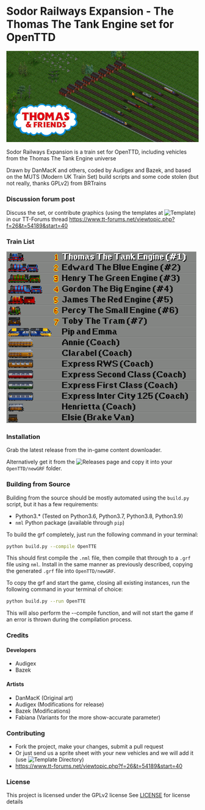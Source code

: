 # Sodor Railways Expansion - The Thomas The Tank Engine set for OpenTTD
![Thomas and Friends](banner.png)

Sodor Railways Expansion is a train set for OpenTTD, including vehicles from the Thomas The Tank Engine universe

Drawn by DanMacK and others, coded by Audigex and Bazek, and based on the MUTS (Modern UK Train Set) build scripts and some code stolen (but not really, thanks GPLv2) from BRTrains

### Discussion forum post
Discuss the set, or contribute graphics (using the templates at ![Template](gfx/Template/)) in our TT-Forums thread
https://www.tt-forums.net/viewtopic.php?f=26&t=54189&start=40

### Train List
![Thomas and Friends](vehicles.png)

### Installation
Grab the latest release from the in-game content downloader.

Alternatively get it from the ![Releases](../../releases/) page and copy it into your `OpenTTD/newGRF` folder.

### Building from Source
Building from the source should be mostly automated using the `build.py` script, but it has a few requirements:
  - Python3.* (Tested on Python3.6, Python3.7, Python3.8, Python3.9)
  - `nml` Python package (available through `pip`)
  
To build the grf completely, just run the following command in your terminal:
```bash
python build.py --compile OpenTTE
```
This should first compile the `.nml` file, then compile that through to a `.grf` file using `nml`.  Install in the same manner
as previously described, copying the generated `.grf` file into `OpenTTD/newGRF`.

To copy the grf and start the game, closing all existing instances, run the following command in your terminal of choice:
```bash
python build.py --run OpenTTE
```
This will also perform the --compile function, and will not start the game if an error is thrown during the compilation process.


### Credits

#### Developers

- Audigex
- Bazek

#### Artists

- DanMacK (Original art)
- Audigex (Modifications for release)
- Bazek (Modifications)
- Fabiana (Variants for the more show-accurate parameter)

### Contributing
- Fork the project, make your changes, submit a pull request
- Or just send us a sprite sheet with your new vehicles and we will add it (use ![Template](gfx/Template/) Directory)
- https://www.tt-forums.net/viewtopic.php?f=26&t=54189&start=40

### License
This project is licensed under the GPLv2 license
See [LICENSE](./LICENSE) for license details
